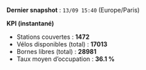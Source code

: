 **Dernier snapshot** : `13/09 15:40` (Europe/Paris)

**KPI (instantané)**

- Stations couvertes : **1472**
- Vélos disponibles (total) : **17013**
- Bornes libres (total) : **28981**
- Taux moyen d’occupation : **36.1 %**

